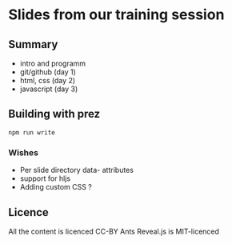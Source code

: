 # Slides from our training session

## Summary

- intro and programm
- git/github (day 1)
- html, css (day 2)
- javascript (day 3)


## Building with prez

`npm run write`

### Wishes

* Per slide directory data- attributes
* support for hljs
* Adding custom CSS ?



## Licence

All the content is licenced CC-BY Ants
Reveal.js is MIT-licenced
